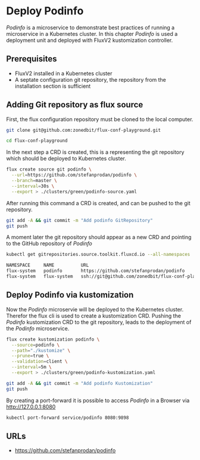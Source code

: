 # Deploy Podinfo

*Podinfo* is a microservice to demonstrate best practices of
running a microservice in a Kubernetes cluster. In this chapter
*Podinfo* is used a deployment unit and deployed with FluxV2
kustomization controller.

## Prerequisites

* FluxV2 installed in a Kubernetes cluster
* A septate configuration git repository,
  the repository from the installation section is sufficient

## Adding Git repository as flux source

First, the flux configuration repository must be cloned to the
local computer.

``` sh
git clone git@github.com:zonedbit/flux-conf-playground.git

cd flux-conf-playground
```

In the next step a CRD is created, this is a representing the
git repository which should be deployed to Kubernetes cluster.

``` sh
flux create source git podinfo \
  --url=https://github.com/stefanprodan/podinfo \
  --branch=master \
  --interval=30s \
  --export > ./clusters/green/podinfo-source.yaml
```

After running this command a CRD is created, and can be pushed
to the git repository.

``` sh
git add -A && git commit -m "Add podinfo GitRepository"
git push
```

A moment later the git repository should appear as a new CRD and pointing to the
GitHub repository of *Podinfo*

``` sh
kubectl get gitrepositories.source.toolkit.fluxcd.io --all-namespaces

NAMESPACE     NAME          URL                                                      READY   STATUS                                                                 AGE
flux-system   podinfo       https://github.com/stefanprodan/podinfo                  True    Fetched revision: master/627d5c4bb67b77185f37e31d734b085019ff2951      51m
flux-system   flux-system   ssh://git@github.com/zonedbit/flux-conf-playground.git   True    Fetched revision: flux-conf/70d9f421bb9347101c52dd20580fcbeddd2a218a   65m
```

## Deploy Podinfo via kustomization

Now the *Podinfo* microservie will be deployed to the Kubernetes cluster.
Therefor the flux cli is used to create a kustomization CRD. Pushing the *Podinfo* kustomization
CRD to the git repository, leads to the deployment of the *Podinfo* microservice.

``` sh
flux create kustomization podinfo \
  --source=podinfo \
  --path="./kustomize" \
  --prune=true \
  --validation=client \
  --interval=5m \
  --export > ./clusters/green/podinfo-kustomization.yaml
```

``` sh
git add -A && git commit -m "Add podinfo Kustomization"
git push
```

By creating a port-forward it is possible to access *Podinfo*
in a Browser via <http://127.0.0.1:8080>

``` sh
kubectl port-forward service/podinfo 8080:9898
```

## URLs

* <https://github.com/stefanprodan/podinfo>

